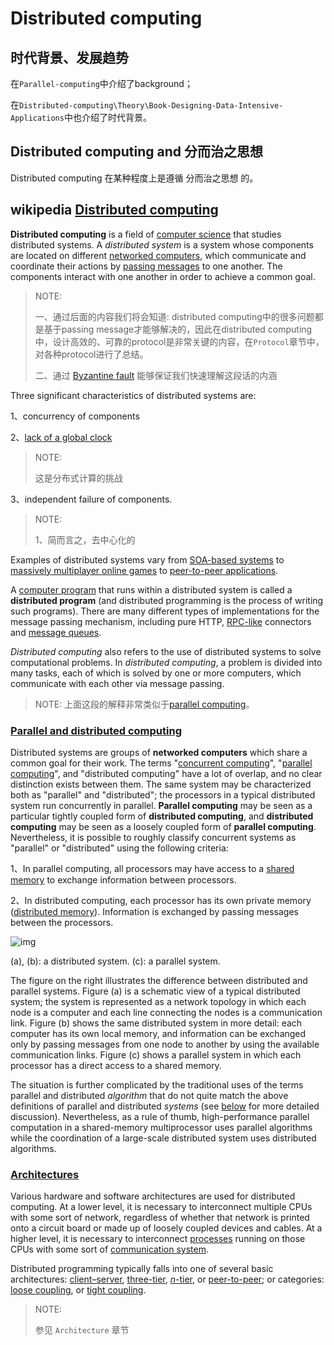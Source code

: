 # Distributed computing

## 时代背景、发展趋势

在`Parallel-computing`中介绍了background；

在`Distributed-computing\Theory\Book-Designing-Data-Intensive-Applications`中也介绍了时代背景。

## Distributed computing and 分而治之思想

Distributed computing 在某种程度上是遵循 分而治之思想 的。

## wikipedia [Distributed computing](https://en.wikipedia.org/wiki/Distributed_computing)

**Distributed computing** is a field of [computer science](https://en.wikipedia.org/wiki/Computer_science) that studies distributed systems. A *distributed system* is a system whose components are located on different [networked computers](https://en.wikipedia.org/wiki/Computer_network), which communicate and coordinate their actions by [passing messages](https://en.wikipedia.org/wiki/Message_passing) to one another. The components interact with one another in order to achieve a common goal. 

> NOTE: 
>
> 一、通过后面的内容我们将会知道: distributed computing中的很多问题都是基于passing message才能够解决的，因此在distributed computing中，设计高效的、可靠的protocol是非常关键的内容，在`Protocol`章节中，对各种protocol进行了总结。
>
> 二、通过 [Byzantine fault](https://en.wikipedia.org/wiki/Byzantine_fault) 能够保证我们快速理解这段话的内涵

Three significant characteristics of distributed systems are: 

1、concurrency of components

2、[lack of a global clock](https://en.wikipedia.org/wiki/Clock_synchronization)

> NOTE: 
>
> 这是分布式计算的挑战

3、independent failure of components.

> NOTE: 
>
> 1、简而言之，去中心化的

Examples of distributed systems vary from [SOA-based systems](https://en.wikipedia.org/wiki/Service-oriented_architecture) to [massively multiplayer online games](https://en.wikipedia.org/wiki/Massively_multiplayer_online_game) to [peer-to-peer applications](https://en.wikipedia.org/wiki/Peer-to-peer).

A [computer program](https://en.wikipedia.org/wiki/Computer_program) that runs within a distributed system is called a **distributed program** (and distributed programming is the process of writing such programs). There are many different types of implementations for the message passing mechanism, including pure HTTP, [RPC-like](https://en.wikipedia.org/wiki/Remote_procedure_call) connectors and [message queues](https://en.wikipedia.org/wiki/Message-oriented_middleware). 

*Distributed computing* also refers to the use of distributed systems to solve computational problems. In *distributed computing*, a problem is divided into many tasks, each of which is solved by one or more computers, which communicate with each other via message passing. 

> NOTE: 上面这段的解释非常类似于[parallel computing](https://en.wikipedia.org/wiki/Parallel_computing)。



### [Parallel and distributed computing](https://en.wikipedia.org/wiki/Distributed_computing#Parallel_and_distributed_computing)

Distributed systems are groups of **networked computers** which share a common goal for their work. The terms "[concurrent computing](https://en.wikipedia.org/wiki/Concurrent_computing)", "[parallel computing](https://en.wikipedia.org/wiki/Parallel_computing)", and "distributed computing" have a lot of overlap, and no clear distinction exists between them. The same system may be characterized both as "parallel" and "distributed"; the processors in a typical distributed system run concurrently in parallel. **Parallel computing** may be seen as a particular tightly coupled form of **distributed computing**, and **distributed computing** may be seen as a loosely coupled form of **parallel computing**. Nevertheless, it is possible to roughly classify concurrent systems as "parallel" or "distributed" using the following criteria:

1、In parallel computing, all processors may have access to a [shared memory](https://en.wikipedia.org/wiki/Shared_memory_architecture) to exchange information between processors. 

2、In distributed computing, each processor has its own private memory ([distributed memory](https://en.wikipedia.org/wiki/Distributed_memory)). Information is exchanged by passing messages between the processors. 



![img](https://upload.wikimedia.org/wikipedia/commons/thumb/c/c6/Distributed-parallel.svg/300px-Distributed-parallel.svg.png)

(a), (b): a distributed system.
(c): a parallel system.

The figure on the right illustrates the difference between distributed and parallel systems. Figure (a) is a schematic view of a typical distributed system; the system is represented as a network topology in which each node is a computer and each line connecting the nodes is a communication link. Figure (b) shows the same distributed system in more detail: each computer has its own local memory, and information can be exchanged only by passing messages from one node to another by using the available communication links. Figure (c) shows a parallel system in which each processor has a direct access to a shared memory.

The situation is further complicated by the traditional uses of the terms parallel and distributed *algorithm* that do not quite match the above definitions of parallel and distributed *systems* (see [below](https://en.wikipedia.org/wiki/Distributed_computing#Theoretical_foundations) for more detailed discussion). Nevertheless, as a rule of thumb, high-performance parallel computation in a shared-memory multiprocessor uses parallel algorithms while the coordination of a large-scale distributed system uses distributed algorithms. 

### [Architectures](https://en.wikipedia.org/wiki/Distributed_computing#Architectures)

Various hardware and software architectures are used for distributed computing. At a lower level, it is necessary to interconnect multiple CPUs with some sort of network, regardless of whether that network is printed onto a circuit board or made up of loosely coupled devices and cables. At a higher level, it is necessary to interconnect [processes](https://en.wikipedia.org/wiki/Process_(computing)) running on those CPUs with some sort of [communication system](https://en.wikipedia.org/wiki/Communication_system). 

Distributed programming typically falls into one of several basic architectures: [client–server](https://en.wikipedia.org/wiki/Client–server_model), [three-tier](https://en.wikipedia.org/wiki/Three-tier_(computing)), [*n*-tier](https://en.wikipedia.org/wiki/Multitier_architecture), or [peer-to-peer](https://en.wikipedia.org/wiki/Peer-to-peer); or categories: [loose coupling](https://en.wikipedia.org/wiki/Loose_coupling), or [tight coupling](https://en.wikipedia.org/wiki/Computer_cluster). 

> NOTE: 
>
> 参见 `Architecture` 章节